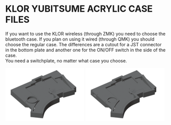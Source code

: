 # KLOR YUBITSUME ACRYLIC CASE FILES 

If you want to use the KLOR wireless (through ZMK) you need to choose the bluetooth case. If you plan on using it wired (through QMK) you should choose the regular case. The differences are a cutout for a JST connector in the bottom plate and another one for the ON/OFF switch in the side of the case.\
You need a switchplate, no matter what case you choose.

[<img alt="yubitsume" width="49%" src="/case/docs/images/yubitsume_acryl.png" title="yubitsume" />](/case/acrylic/yubitsume/regular/)
[<img alt="yubitsume bluetooth" width="49%" src="/case/docs/images/yubitsume_acryl_ble.png" title="yubitsume bluetooth" />](/case/acrylic/yubitsume/bluetooth/)